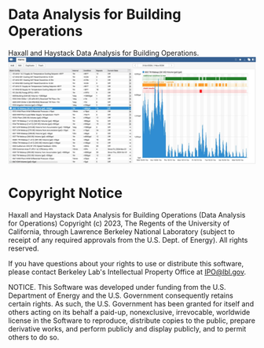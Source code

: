 # Data Analysis for Building Operations
Haxall and Haystack Data Analysis for Building Operations.
![Main hisAlarm view with examples](./hisAlarm/assets/hisAlarm_main_view_example.jpg)

# Copyright Notice
Haxall and Haystack Data Analysis for Building Operations (Data Analysis for
Operations) Copyright (c) 2023, The Regents of the University of California,
through Lawrence Berkeley National Laboratory (subject to receipt of any
required approvals from the U.S. Dept. of Energy). All rights reserved.

If you have questions about your rights to use or distribute this software,
please contact Berkeley Lab's Intellectual Property Office at
IPO@lbl.gov.

NOTICE.  This Software was developed under funding from the U.S. Department of
Energy and the U.S. Government consequently retains certain rights.  As such,
the U.S. Government has been granted for itself and others acting on its behalf
a paid-up, nonexclusive, irrevocable, worldwide license in the Software to
reproduce, distribute copies to the public, prepare derivative works, and 
perform publicly and display publicly, and to permit others to do so.

